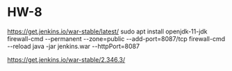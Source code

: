 # HW-8


https://get.jenkins.io/war-stable/latest/
sudo apt install openjdk-11-jdk
firewall-cmd --permanent --zone=public --add-port=8087/tcp
firewall-cmd --reload
java -jar jenkins.war --httpPort=8087


https://get.jenkins.io/war-stable/2.346.3/
